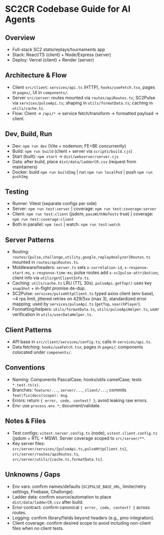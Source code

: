 # SC2CR Codebase Guide for AI Agents

## Overview
- Full-stack SC2 stats/replays/tournaments app
- Stack: React/TS (client) + Node/Express (server)
- Deploy: Vercel (client) + Render (server)

## Architecture & Flow
- Client `src/client`: `services/api.ts` (HTTP), `hooks/useFetch.tsx`, pages in `pages/`, UI in `components/`.
- Server `src/server`: routes mounted via `routes/apiRoutes.ts`; SC2Pulse via `services/pulseApi.ts`; shaping in `utils/formatData.ts`; caching in `utils/cache.ts`.
- Flow: Client → `/api/*` → service fetch/transform → formatted payload → client.

## Dev, Build, Run
- Dev: `npm run dev` (Vite + nodemon; FE+BE concurrently)
- Build: `npm run build` (client + server via `scripts/build.cjs`)
- Start (built): `npm start` → `dist/webserver/server.cjs`
- Data: after build, place `dist/data/ladderCR.csv` (request from maintainers)
- Docker: build `npm run buildImg` | run `npm run localPod` | push `npm run pushImg`

## Testing
- Runner: Vitest (separate configs per side)
- Server: `npm run test:server` | coverage: `npm run test:coverage:server`
- Client: `npm run test:client` (jsdom; `passWithNoTests` true) | coverage: `npm run test:coverage:client`
- Both in parallel: `npm test` | watch: `npm run test:watch`

## Server Patterns
- Routing: `routes/{pulse,challonge,utility,google,replayAnalyzer}Routes.ts` mounted in `routes/apiRoutes.ts`.
- Middleware/headers: `server.ts` sets `x-correlation-id`, `x-response-start-ms`, `x-response-time-ms`; pulse routes add `x-sc2pulse-attribution`; client info via `utils/getClientInfo.ts`.
- Caching: `utils/cache.ts` LRU (TTL 30s). `pulseApi.getTop()` uses key `snapShot` + in-flight promise de-dup.
- SC2Pulse: `services/pulseHttpClient.ts` typed axios client (env base), ~4 rps limit, jittered retries on 429/5xx (max 3), standardized error mapping; used by `services/pulseApi.ts` (`getTop`, `searchPlayer`).
- Formatting/helpers: `utils/formatData.ts`, `utils/pulseApiHelper.ts`, user verification in `utils/userDataHelper.ts`.

## Client Patterns
- API base in `src/client/services/config.ts`; calls in `services/api.ts`.
- Data fetching: `hooks/useFetch.tsx`; pages in `pages/`; components colocated under `components/`.

## Conventions
- Naming: Components PascalCase; hooks/utils camelCase; tests `*.test.ts(x)`.
- Branches: `feature/...`, `server/...`, `client/...`; commits `feat|fix|docs(scope): msg`.
- Errors: return `{ error, code, context? }`; avoid leaking raw errors.
- Env: use `process.env.*`; document/validate.

## Notes & Files
- Test configs: `vitest.server.config.ts` (node), `vitest.client.config.ts` (jsdom + RTL + MSW). Server coverage scoped to `src/server/**`.
- Key server files: `src/server/services/{pulseApi.ts,pulseHttpClient.ts}`, `src/server/routes/apiRoutes.ts`, `src/server/utils/{cache.ts,formatData.ts}`.

## Unknowns / Gaps
- Env vars: confirm names/defaults (`SC2PULSE_BASE_URL`, limiter/retry settings, Firebase, Challonge).
- Ladder data: confirm source/automation to place `dist/data/ladderCR.csv` after build.
- Error contract: confirm canonical `{ error, code, context? }` across routes.
- Logging: confirm library/fields beyond headers (e.g., pino integration).
- Client coverage: confirm desired scope to avoid including non-client files when no client tests.